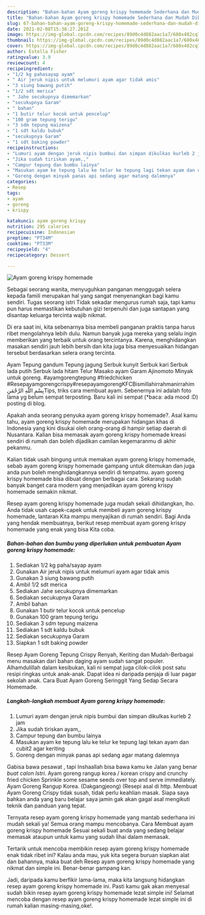 ```yaml
---
description: "Bahan-bahan Ayam goreng krispy homemade Sederhana dan Mudah Dibuat"
title: "Bahan-bahan Ayam goreng krispy homemade Sederhana dan Mudah Dibuat"
slug: 67-bahan-bahan-ayam-goreng-krispy-homemade-sederhana-dan-mudah-dibuat
date: 2021-02-08T15:38:27.201Z
image: https://img-global.cpcdn.com/recipes/89d0c4d882aac1a7/680x482cq70/ayam-goreng-krispy-homemade-foto-resep-utama.jpg
thumbnail: https://img-global.cpcdn.com/recipes/89d0c4d882aac1a7/680x482cq70/ayam-goreng-krispy-homemade-foto-resep-utama.jpg
cover: https://img-global.cpcdn.com/recipes/89d0c4d882aac1a7/680x482cq70/ayam-goreng-krispy-homemade-foto-resep-utama.jpg
author: Estella Fisher
ratingvalue: 3.9
reviewcount: 4
recipeingredient:
- "1/2 kg pahasayap ayam"
- " Air jeruk nipis untuk melumuri ayam agar tidak amis"
- "3 siung bawang putih"
- "1/2 sdt merica"
- " Jahe secukupnya dimemarkan"
- "secukupnya Garam"
- " bahan"
- "1 butir telur kocok untuk pencelup"
- "100 gram tepung terigu"
- "3 sdm tepung maizena"
- "1 sdt kaldu bubuk"
- "secukupnya Garam"
- "1 sdt baking powder"
recipeinstructions:
- "Lumuri ayam dengan jeruk nipis bumbui dan simpan dikulkas kurleb 2 jam"
- "Jika sudah tiriskan ayam,,"
- "Campur tepung dan bumbu lainya"
- "Masukan ayam ke tepung lalu ke telur ke tepung lagi tekan ayam dan cubit2 agar keriting"
- "Goreng dengan minyak panas api sedang agar matang dalemnya"
categories:
- Resep
tags:
- ayam
- goreng
- krispy

katakunci: ayam goreng krispy 
nutrition: 295 calories
recipecuisine: Indonesian
preptime: "PT34M"
cooktime: "PT33M"
recipeyield: "4"
recipecategory: Dessert

---
```



![Ayam goreng krispy homemade](https://img-global.cpcdn.com/recipes/89d0c4d882aac1a7/680x482cq70/ayam-goreng-krispy-homemade-foto-resep-utama.jpg)

Sebagai seorang wanita, menyuguhkan panganan menggugah selera kepada famili merupakan hal yang sangat menyenangkan bagi kamu sendiri. Tugas seorang istri Tidak sekadar mengurus rumah saja, tapi kamu pun harus memastikan kebutuhan gizi terpenuhi dan juga santapan yang disantap keluarga tercinta wajib nikmat.

Di era  saat ini, kita sebenarnya bisa membeli panganan praktis tanpa harus ribet mengolahnya lebih dulu. Namun banyak juga mereka yang selalu ingin memberikan yang terbaik untuk orang tercintanya. Karena, menghidangkan masakan sendiri jauh lebih bersih dan kita juga bisa menyesuaikan hidangan tersebut berdasarkan selera orang tercinta. 

Ayam Tepung gandum Tepung jagung Serbuk kunyit Serbuk kari Serbuk lada putih Serbuk lada hitam Telur Masako ayam Garam Ajinomoto Minyak untuk goreng. #ayamgorengtepung #friedchicken #Resepayamgorengcrispy#resepayamgorengKFCBismillahirrahmanirrahim بِسْمِ اللَّهِ الرَّحْمَنِTips, triks cara membuat ayam. Sebenernya ini adalah foto lama yg belum sempat terposting. Baru kali ini sempat (*baca: ada mood :D) posting di blog.

Apakah anda seorang penyuka ayam goreng krispy homemade?. Asal kamu tahu, ayam goreng krispy homemade merupakan hidangan khas di Indonesia yang kini disukai oleh orang-orang di hampir setiap daerah di Nusantara. Kalian bisa memasak ayam goreng krispy homemade kreasi sendiri di rumah dan boleh dijadikan camilan kegemaranmu di akhir pekanmu.

Kalian tidak usah bingung untuk memakan ayam goreng krispy homemade, sebab ayam goreng krispy homemade gampang untuk ditemukan dan juga anda pun boleh menghidangkannya sendiri di tempatmu. ayam goreng krispy homemade bisa dibuat dengan berbagai cara. Sekarang sudah banyak banget cara modern yang menjadikan ayam goreng krispy homemade semakin nikmat.

Resep ayam goreng krispy homemade juga mudah sekali dihidangkan, lho. Anda tidak usah capek-capek untuk membeli ayam goreng krispy homemade, lantaran Kita mampu menyajikan di rumah sendiri. Bagi Anda yang hendak membuatnya, berikut resep membuat ayam goreng krispy homemade yang enak yang bisa Kita coba.

<!--inarticleads1-->

##### Bahan-bahan dan bumbu yang diperlukan untuk pembuatan Ayam goreng krispy homemade:

1. Sediakan 1/2 kg paha/sayap ayam
1. Gunakan  Air jeruk nipis untuk melumuri ayam agar tidak amis
1. Gunakan 3 siung bawang putih
1. Ambil 1/2 sdt merica
1. Sediakan  Jahe secukupnya dimemarkan
1. Sediakan secukupnya Garam
1. Ambil  bahan
1. Gunakan 1 butir telur kocok untuk pencelup
1. Gunakan 100 gram tepung terigu
1. Sediakan 3 sdm tepung maizena
1. Sediakan 1 sdt kaldu bubuk
1. Sediakan secukupnya Garam
1. Siapkan 1 sdt baking powder


Resep Ayam Goreng Tepung Crispy Renyah, Keriting dan Mudah-Berbagai menu masakan dari bahan daging ayam sudah sangat populer. Alhamdulillah dalam kesibukan, kali ni sempat juga cilok-cilok post satu resipi ringkas untuk anak-anak. Dapat idea ni daripada penjaja di luar pagar sekolah anak. Cara Buat Ayam Goreng Seringgit Yang Sedap Secara Homemade. 

<!--inarticleads2-->

##### Langkah-langkah membuat Ayam goreng krispy homemade:

1. Lumuri ayam dengan jeruk nipis bumbui dan simpan dikulkas kurleb 2 jam
1. Jika sudah tiriskan ayam,,
1. Campur tepung dan bumbu lainya
1. Masukan ayam ke tepung lalu ke telur ke tepung lagi tekan ayam dan cubit2 agar keriting
1. Goreng dengan minyak panas api sedang agar matang dalemnya


Gabisa bawa pesawat , tapi Inshaallah bisa bawa kamu ke Jalan yang benar *buat calon Istri*. Ayam goreng rangup korea / korean crispy and crunchy fried chicken Sprinkle some sesame seeds over top and serve immediately. Ayam Goreng Rangup Korea. (Dakgangjeong) (Resepi asal di http. Membuat Ayam Goreng Crispy tidak susah, tidak perlu keahlian masak. Siapa saya bahkan anda yang baru belajar saya jamin gak akan gagal asal mengikuti teknik dan panduan yang tepat. 

Ternyata resep ayam goreng krispy homemade yang mantab sederhana ini mudah sekali ya! Semua orang mampu mencobanya. Cara Membuat ayam goreng krispy homemade Sesuai sekali buat anda yang sedang belajar memasak ataupun untuk kamu yang sudah lihai dalam memasak.

Tertarik untuk mencoba membikin resep ayam goreng krispy homemade enak tidak ribet ini? Kalau anda mau, yuk kita segera buruan siapkan alat dan bahannya, maka buat deh Resep ayam goreng krispy homemade yang nikmat dan simple ini. Benar-benar gampang kan. 

Jadi, daripada kamu berfikir lama-lama, maka kita langsung hidangkan resep ayam goreng krispy homemade ini. Pasti kamu gak akan menyesal sudah bikin resep ayam goreng krispy homemade lezat simple ini! Selamat mencoba dengan resep ayam goreng krispy homemade lezat simple ini di rumah kalian masing-masing,oke!.

